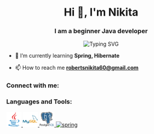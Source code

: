 <h1 align="center">Hi 👋, I'm Nikita</h1>
<h3 align="center">I am a beginner Java developer</h3>

<div align="center">
   <img src="https://readme-typing-svg.demolab.com?font=Fira+Code&pause=1000&width=435&lines=Spring+%E2%9D%A4%EF%B8%8F%2C+Hibernate+%F0%9F%94%8D%2C+SQL+%F0%9F%93%81" alt="Typing SVG" />
 </div>

- 🌱 I’m currently learning **Spring, Hibernate**

- 📫 How to reach me **robertsnikita60@gmail.com**

<h3 align="left">Connect with me:</h3>
<p align="left">
</p>

<h3 align="left">Languages and Tools:</h3>
<p align="left"> <a href="https://www.java.com" target="_blank" rel="noreferrer"> <img src="https://raw.githubusercontent.com/devicons/devicon/master/icons/java/java-original.svg" alt="java" width="40" height="40"/> </a> <a href="https://www.mysql.com/" target="_blank" rel="noreferrer"> <img src="https://raw.githubusercontent.com/devicons/devicon/master/icons/mysql/mysql-original-wordmark.svg" alt="mysql" width="40" height="40"/> </a> <a href="https://www.postgresql.org" target="_blank" rel="noreferrer"> <img src="https://raw.githubusercontent.com/devicons/devicon/master/icons/postgresql/postgresql-original-wordmark.svg" alt="postgresql" width="40" height="40"/> </a> <a href="https://spring.io/" target="_blank" rel="noreferrer"> <img src="https://www.vectorlogo.zone/logos/springio/springio-icon.svg" alt="spring" width="40" height="40"/> </a> </p>


